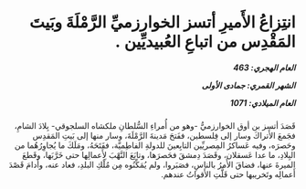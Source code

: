 <h1 dir="rtl">انتِزاعُ الأَميرِ أتسز الخوارزميِّ الرَّمْلَةَ وبَيتَ المَقْدِس من اتباعِ العُبيديِّين .</h1>

<h5 dir="rtl">العام الهجري:  463

الشهر القمري: جمادى الأولى

العام الميلادي: 1071</h5>

<p dir="rtl">قَصَدَ أتسز بن أوق الخوارزميُّ -وهو من أُمراءِ السُّلطانِ ملكشاه السلجوقي- بِلادَ الشامِ، فجَمعَ الأَتراكَ وسار إلى فِلسطين، ففَتحَ مَدينةَ الرَّمْلَةَ، وسار منها إلى بَيتِ المَقدِس وحَصرَه، وفيه عَساكرُ المِصريِّين التابِعينَ للدولةِ الفاطِميَّة، ففَتَحَهُ، ومَلَكَ ما يُجاوِرُهُما من البِلادِ، ما عدا عَسقلان، وقَصَدَ دِمشقَ فحَصرَها، وتابَعَ النَّهْبَ لِأَعمالِها حتى خَرَّبَها، وقَطعَ الميرةَ عنها، فضاقَ الأَمرُ بالناسِ، فصَبَروا، ولم يُمَكِّنُوه مِن مُلْكِ البلدِ، فعاد عنه، وأَدامَ قَصْدَ أَعمالِه وتَخريبها حتى قَلَّتِ الأَقواتُ عندهم.</p></br>
